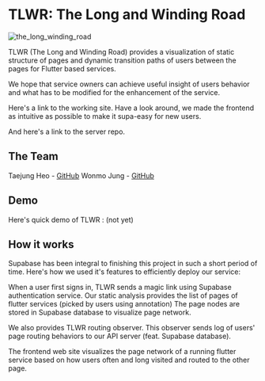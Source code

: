 # TLWR: The Long and Winding Road
![the_long_winding_road](https://upload.wikimedia.org/wikipedia/en/b/bf/The_long_and_winding_road.png)


TLWR (The Long and Winding Road) provides a visualization of static structure of pages and dynamic transition paths of users between the pages for Flutter based services.

We hope that service owners can achieve useful insight of users behavior and what has to be modified for the enhancement of the service.

Here's a link to the working site. Have a look around, we made the frontend as intuitive as possible to make it supa-easy for new users.

And here's a link to the server repo.

## The Team
Taejung Heo - [GitHub](https://github.com/Aqudi)
Wonmo Jung - [GitHub](https://github.com/croquies)


## Demo
Here's quick demo of TLWR : (not yet)

## How it works
Supabase has been integral to finishing this project in such a short period of time. Here's how we used it's features to efficiently deploy our service:

When a user first signs in, TLWR sends a magic link using Supabase authentication service.
Our static analysis provides the list of pages of flutter services (picked by users using annotation)
The page nodes are stored in Supabase database to visualize page network.

We also provides TLWR routing observer. This observer sends log of users' page routing behaviors to our API server (feat. Supabase database).

The frontend web site visualizes the page network of a running flutter service based on how users often and long visited and routed to the other page.
